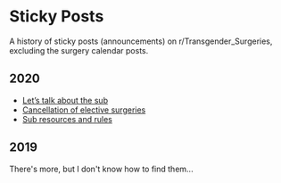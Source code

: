 # Sticky Posts

A history of sticky posts (announcements) on r/Transgender_Surgeries, excluding the surgery calendar posts.

## 2020

* [Let’s talk about the sub](https://www.reddit.com/r/Transgender_Surgeries/comments/fyomtc/lets_talk_about_the_sub/)
* [Cancellation of elective surgeries](https://www.reddit.com/r/Transgender_Surgeries/comments/fiaacj/cancellation_of_elective_surgeries/)
* [Sub resources and rules](https://www.reddit.com/r/Transgender_Surgeries/comments/ef01ue/sub_resources_and_rules/)

## 2019

There's more, but I don't know how to find them...